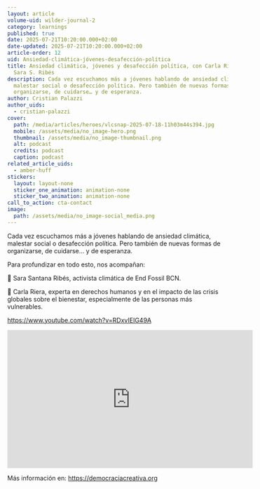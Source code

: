 ```yaml
---
layout: article
volume-uid: wilder-journal-2
category: learnings
published: true
date: 2025-07-21T10:20:00.000+02:00
date-updated: 2025-07-21T10:20:00.000+02:00
article-order: 12
uid: Ansiedad-climática-jóvenes-desafección-política
title: Ansiedad climática, jóvenes y desafección política, con Carla Riera y
  Sara S. Ribés
description: Cada vez escuchamos más a jóvenes hablando de ansiedad climática,
  malestar social o desafección política. Pero también de nuevas formas de
  organizarse, de cuidarse… y de esperanza.
author: Cristian Palazzi
author_uids:
  - cristian-palazzi
cover:
  path: /media/articles/heroes/vlcsnap-2025-07-18-11h03m44s394.jpg
  mobile: /assets/media/no_image-hero.png
  thumbnail: /assets/media/no_image-thumbnail.png
  alt: podcast
  credits: podcast
  caption: podcast
related_article_uids:
  - amber-huff
stickers:
  layout: layout-none
  sticker_one_animation: animation-none
  sticker_two_animation: animation-none
call_to_action: cta-contact
image:
  path: /assets/media/no_image-social_media.png
---
```

Cada vez escuchamos más a jóvenes hablando de ansiedad climática, malestar social o desafección política. Pero también de nuevas formas de organizarse, de cuidarse… y de esperanza. 

Para profundizar en todo esto, nos acompañan: 

💬 Sara Santana Ribés, activista climática de End Fossil BCN. 

💬 Carla Riera, experta en derechos humanos y en el impacto de las crisis globales sobre el bienestar, especialmente de las personas más vulnerables. 

https://www.youtube.com/watch?v=RDxvIEIG49A

<iframe width="560" height="315" src="https://www.youtube.com/embed/RDxvIEIG49A?si=pYD6QuLiifQVXT1_" title="YouTube video player" frameborder="0" allow="accelerometer; autoplay; clipboard-write; encrypted-media; gyroscope; picture-in-picture; web-share" referrerpolicy="strict-origin-when-cross-origin" allowfullscreen></iframe>

Más información en: https://democraciacreativa.org
